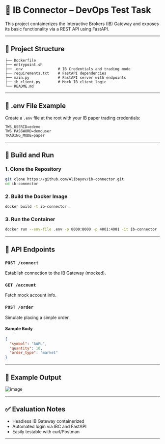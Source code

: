 # 🧪 IB Connector – DevOps Test Task

This project containerizes the Interactive Brokers (IB) Gateway and exposes its basic functionality via a REST API using FastAPI.

---

## 🐳 Project Structure

```
├── Dockerfile
├── entrypoint.sh
├── .env                # IB Credentials and trading mode
├── requirements.txt    # FastAPI dependencies
├── main.py             # FastAPI server with endpoints
├── ib_client.py        # Mock IB client logic
└── README.md
```

---

## 🔐 .env File Example

Create a `.env` file at the root with your IB paper trading credentials:

```env
TWS_USERID=edemo
TWS_PASSWORD=demouser
TRADING_MODE=paper
```

---

## 🔧 Build and Run

### 1. Clone the Repository

```bash
git clone https://github.com/Alibayov/ib-connector.git
cd ib-connector
```

### 2. Build the Docker Image

```bash
docker build -t ib-connector .
```

### 3. Run the Container

```bash
docker run --env-file .env -p 8000:8000 -p 4001:4001 -it ib-connector
```

---

## 🚀 API Endpoints

### `POST /connect`
Establish connection to the IB Gateway (mocked).

### `GET /account`
Fetch mock account info.

### `POST /order`
Simulate placing a simple order.

#### Sample Body
```json
{
  "symbol": "AAPL",
  "quantity": 10,
  "order_type": "market"
}
```

---

## 📸 Example Output

![image](https://github.com/user-attachments/assets/66dfb7b1-bc9b-4f45-9922-e9e04db4140b)


---

## ✅ Evaluation Notes

- Headless IB Gateway containerized
- Automated login via IBC and FastAPI
- Easily testable with curl/Postman
---
